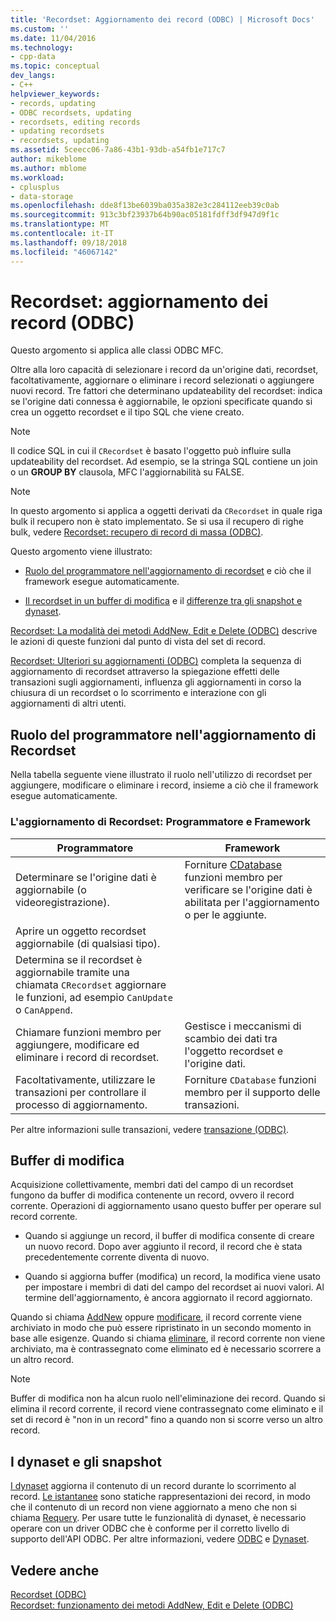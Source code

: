 ```yaml
---
title: 'Recordset: Aggiornamento dei record (ODBC) | Microsoft Docs'
ms.custom: ''
ms.date: 11/04/2016
ms.technology:
- cpp-data
ms.topic: conceptual
dev_langs:
- C++
helpviewer_keywords:
- records, updating
- ODBC recordsets, updating
- recordsets, editing records
- updating recordsets
- recordsets, updating
ms.assetid: 5ceecc06-7a86-43b1-93db-a54fb1e717c7
author: mikeblome
ms.author: mblome
ms.workload:
- cplusplus
- data-storage
ms.openlocfilehash: dde8f13be6039ba035a382e3c284112eeb39c0ab
ms.sourcegitcommit: 913c3bf23937b64b90ac05181fdff3df947d9f1c
ms.translationtype: MT
ms.contentlocale: it-IT
ms.lasthandoff: 09/18/2018
ms.locfileid: "46067142"
---
```

# <a name="recordset-how-recordsets-update-records-odbc"></a>Recordset: aggiornamento dei record (ODBC)

Questo argomento si applica alle classi ODBC MFC.  
  
Oltre alla loro capacità di selezionare i record da un'origine dati, recordset, facoltativamente, aggiornare o eliminare i record selezionati o aggiungere nuovi record. Tre fattori che determinano updateability del recordset: indica se l'origine dati connessa è aggiornabile, le opzioni specificate quando si crea un oggetto recordset e il tipo SQL che viene creato.  
  
> [!NOTE]
>  Il codice SQL in cui il `CRecordset` è basato l'oggetto può influire sulla updateability del recordset. Ad esempio, se la stringa SQL contiene un join o un **GROUP BY** clausola, MFC l'aggiornabilità su FALSE.  
  
> [!NOTE]
>  In questo argomento si applica a oggetti derivati da `CRecordset` in quale riga bulk il recupero non è stato implementato. Se si usa il recupero di righe bulk, vedere [Recordset: recupero di record di massa (ODBC)](../../data/odbc/recordset-fetching-records-in-bulk-odbc.md).  
  
Questo argomento viene illustrato:  
  
- [Ruolo del programmatore nell'aggiornamento di recordset](#_core_your_role_in_recordset_updating) e ciò che il framework esegue automaticamente.  
  
- [Il recordset in un buffer di modifica](#_core_the_edit_buffer) e il [differenze tra gli snapshot e dynaset](#_core_dynasets_and_snapshots).  
  
[Recordset: La modalità dei metodi AddNew, Edit e Delete (ODBC)](../../data/odbc/recordset-how-addnew-edit-and-delete-work-odbc.md) descrive le azioni di queste funzioni dal punto di vista del set di record.  
  
[Recordset: Ulteriori su aggiornamenti (ODBC)](../../data/odbc/recordset-more-about-updates-odbc.md) completa la sequenza di aggiornamento di recordset attraverso la spiegazione effetti delle transazioni sugli aggiornamenti, influenza gli aggiornamenti in corso la chiusura di un recordset o lo scorrimento e interazione con gli aggiornamenti di altri utenti.  
  
##  <a name="_core_your_role_in_recordset_updating"></a> Ruolo del programmatore nell'aggiornamento di Recordset  

Nella tabella seguente viene illustrato il ruolo nell'utilizzo di recordset per aggiungere, modificare o eliminare i record, insieme a ciò che il framework esegue automaticamente.  
  
### <a name="recordset-updating-you-and-the-framework"></a>L'aggiornamento di Recordset: Programmatore e Framework  
  
|Programmatore|Framework|  
|---------|-------------------|  
|Determinare se l'origine dati è aggiornabile (o videoregistrazione).|Forniture [CDatabase](../../mfc/reference/cdatabase-class.md) funzioni membro per verificare se l'origine dati è abilitata per l'aggiornamento o per le aggiunte.|  
|Aprire un oggetto recordset aggiornabile (di qualsiasi tipo).||  
|Determina se il recordset è aggiornabile tramite una chiamata `CRecordset` aggiornare le funzioni, ad esempio `CanUpdate` o `CanAppend`.||  
|Chiamare funzioni membro per aggiungere, modificare ed eliminare i record di recordset.|Gestisce i meccanismi di scambio dei dati tra l'oggetto recordset e l'origine dati.|  
|Facoltativamente, utilizzare le transazioni per controllare il processo di aggiornamento.|Forniture `CDatabase` funzioni membro per il supporto delle transazioni.|  
  
Per altre informazioni sulle transazioni, vedere [transazione (ODBC)](../../data/odbc/transaction-odbc.md).  
  
##  <a name="_core_the_edit_buffer"></a> Buffer di modifica  

Acquisizione collettivamente, membri dati del campo di un recordset fungono da buffer di modifica contenente un record, ovvero il record corrente. Operazioni di aggiornamento usano questo buffer per operare sul record corrente.  
  
- Quando si aggiunge un record, il buffer di modifica consente di creare un nuovo record. Dopo aver aggiunto il record, il record che è stata precedentemente corrente diventa di nuovo.  
  
- Quando si aggiorna buffer (modifica) un record, la modifica viene usato per impostare i membri di dati del campo del recordset ai nuovi valori. Al termine dell'aggiornamento, è ancora aggiornato il record aggiornato.  
  
Quando si chiama [AddNew](../../mfc/reference/crecordset-class.md#addnew) oppure [modificare](../../mfc/reference/crecordset-class.md#edit), il record corrente viene archiviato in modo che può essere ripristinato in un secondo momento in base alle esigenze. Quando si chiama [eliminare](../../mfc/reference/crecordset-class.md#delete), il record corrente non viene archiviato, ma è contrassegnato come eliminato ed è necessario scorrere a un altro record.  
  
> [!NOTE]
>  Buffer di modifica non ha alcun ruolo nell'eliminazione dei record. Quando si elimina il record corrente, il record viene contrassegnato come eliminato e il set di record è "non in un record" fino a quando non si scorre verso un altro record.  
  
##  <a name="_core_dynasets_and_snapshots"></a> I dynaset e gli snapshot  

[I dynaset](../../data/odbc/dynaset.md) aggiorna il contenuto di un record durante lo scorrimento al record. [Le istantanee](../../data/odbc/snapshot.md) sono statiche rappresentazioni dei record, in modo che il contenuto di un record non viene aggiornato a meno che non si chiama [Requery](../../mfc/reference/crecordset-class.md#requery). Per usare tutte le funzionalità di dynaset, è necessario operare con un driver ODBC che è conforme per il corretto livello di supporto dell'API ODBC. Per altre informazioni, vedere [ODBC](../../data/odbc/odbc-basics.md) e [Dynaset](../../data/odbc/dynaset.md).  
  
## <a name="see-also"></a>Vedere anche  

[Recordset (ODBC)](../../data/odbc/recordset-odbc.md)<br/>
[Recordset: funzionamento dei metodi AddNew, Edit e Delete (ODBC)](../../data/odbc/recordset-how-addnew-edit-and-delete-work-odbc.md)